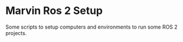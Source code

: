 # Marvin Ros 2 Setup

Some scripts to setup computers and environments to run some ROS 2 projects. 

